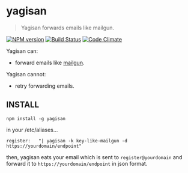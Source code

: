 # yagisan
> Yagisan forwards emails like mailgun.

[![NPM version](https://badge.fury.io/js/yagisan.png)](http://badge.fury.io/js/yagisan)
[![Build Status](https://travis-ci.org/rch850/yagisan.png?branch=master)](https://travis-ci.org/rch850/yagisan)
[![Code Climate](https://codeclimate.com/github/rch850/yagisan.png)](https://codeclimate.com/github/rch850/yagisan)

Yagisan can:

  - forward emails like [mailgun](http://www.mailgun.com/).

Yagisan cannot:

  - retry forwarding emails.

INSTALL
-------

```shell
npm install -g yagisan
```

in your /etc/aliases...

```shell
register:   "| yagisan -k key-like-mailgun -d https://yourdomain/endpoint"
```

then, yagisan eats your email which is sent to `register@yourdomain` and
forward it to `https://yourdomain/endpoint` in json format.

